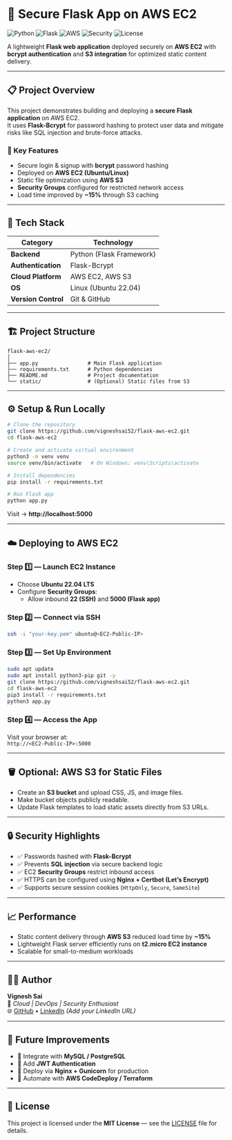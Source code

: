 # 🚀 Secure Flask App on AWS EC2

![Python](https://img.shields.io/badge/Python-3.10+-blue?logo=python)
![Flask](https://img.shields.io/badge/Flask-Framework-black?logo=flask)
![AWS](https://img.shields.io/badge/AWS-EC2%20%7C%20S3-orange?logo=amazonaws)
![Security](https://img.shields.io/badge/Security-Bcrypt%20Auth-success)
![License](https://img.shields.io/badge/License-MIT-green)

A lightweight **Flask web application** deployed securely on **AWS EC2** with **bcrypt authentication** and **S3 integration** for optimized static content delivery.

---

## 📋 Project Overview

This project demonstrates building and deploying a **secure Flask application** on AWS EC2.  
It uses **Flask-Bcrypt** for password hashing to protect user data and mitigate risks like SQL injection and brute-force attacks.

### 🔑 Key Features
- Secure login & signup with **bcrypt** password hashing  
- Deployed on **AWS EC2 (Ubuntu/Linux)**  
- Static file optimization using **AWS S3**  
- **Security Groups** configured for restricted network access  
- Load time improved by **~15%** through S3 caching  

---

## 🧰 Tech Stack

| Category | Technology |
|-----------|-------------|
| **Backend** | Python (Flask Framework) |
| **Authentication** | Flask-Bcrypt |
| **Cloud Platform** | AWS EC2, AWS S3 |
| **OS** | Linux (Ubuntu 22.04) |
| **Version Control** | Git & GitHub |

---

## 🏗️ Project Structure

```
flask-aws-ec2/
│
├── app.py                # Main Flask application
├── requirements.txt      # Python dependencies
├── README.md             # Project documentation
└── static/               # (Optional) Static files from S3
```

---

## ⚙️ Setup & Run Locally

```bash
# Clone the repository
git clone https://github.com/vigneshsai52/flask-aws-ec2.git
cd flask-aws-ec2

# Create and activate virtual environment
python3 -m venv venv
source venv/bin/activate   # On Windows: venv\Scripts\activate

# Install dependencies
pip install -r requirements.txt

# Run Flask app
python app.py
```

Visit → **http://localhost:5000**

---

## ☁️ Deploying to AWS EC2

### Step 1️⃣ — Launch EC2 Instance
- Choose **Ubuntu 22.04 LTS**
- Configure **Security Groups**:
  - Allow inbound **22 (SSH)** and **5000 (Flask app)**

### Step 2️⃣ — Connect via SSH
```bash
ssh -i "your-key.pem" ubuntu@<EC2-Public-IP>
```

### Step 3️⃣ — Set Up Environment
```bash
sudo apt update
sudo apt install python3-pip git -y
git clone https://github.com/vigneshsai52/flask-aws-ec2.git
cd flask-aws-ec2
pip3 install -r requirements.txt
python3 app.py
```

### Step 4️⃣ — Access the App
Visit your browser at:  
`http://<EC2-Public-IP>:5000`

---

## 🪣 Optional: AWS S3 for Static Files
- Create an **S3 bucket** and upload CSS, JS, and image files.  
- Make bucket objects publicly readable.  
- Update Flask templates to load static assets directly from S3 URLs.

---

## 🔒 Security Highlights
- ✅ Passwords hashed with **Flask-Bcrypt**  
- ✅ Prevents **SQL injection** via secure backend logic  
- ✅ EC2 **Security Groups** restrict inbound access  
- ✅ HTTPS can be configured using **Nginx + Certbot (Let’s Encrypt)**  
- ✅ Supports secure session cookies (`HttpOnly`, `Secure`, `SameSite`)

---

## 📈 Performance
- Static content delivery through **AWS S3** reduced load time by **~15%**  
- Lightweight Flask server efficiently runs on **t2.micro EC2 instance**  
- Scalable for small-to-medium workloads  

---

## 🧑‍💻 Author
**Vignesh Sai**  
💼 *Cloud | DevOps | Security Enthusiast*  
🌐 [GitHub](https://github.com/vigneshsai52) • [LinkedIn](#) *(Add your LinkedIn URL)*

---

## 🏁 Future Improvements
- 🔹 Integrate with **MySQL / PostgreSQL**  
- 🔹 Add **JWT Authentication**  
- 🔹 Deploy via **Nginx + Gunicorn** for production  
- 🔹 Automate with **AWS CodeDeploy / Terraform**

---

## 🪪 License
This project is licensed under the **MIT License** — see the [LICENSE](LICENSE) file for details.
